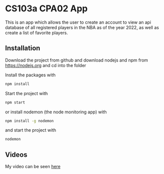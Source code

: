 # CS103a CPA02 App

This is an app which allows the user to create an account
to view an api database of all registered players in the NBA 
as of the year 2022, as well as create a list of favorite players.

## Installation
Download the project from github and download nodejs and npm from https://nodejs.org
and cd into the folder

Install the packages with
``` bash
npm install
```
Start the project with
``` bash
npm start
```
or install nodemon (the node monitoring app) with
``` bash
npm install -g nodemon
```
and start the project with
``` bash
nodemon
```

## Videos

My video can be seen [here](https://brandeis.zoom.us/rec/play/PPK12y60QVTuAYqhozjGNF6LrrtsuylFrD5G4ro2s9vo9KQC7BaF1pIL40Fin8DEuyPe-VRSae3vZam9.YnyCKlYd8ItP_ggp?autoplay=true&startTime=1650607518000)